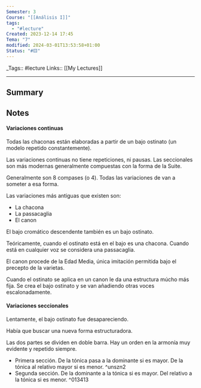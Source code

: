 ```yaml
---
Semester: 3
Course: "[[Análisis I]]"
tags:
  - "#lecture"
Created: 2023-12-14 17:45
Tema: "7"
modified: 2024-03-01T13:53:58+01:00
Status: "#🟨"
---
```


\_Tags::  #lecture 
Links:: [[My Lectures]]
___

## Summary

## Notes

#### Variaciones continuas

Todas las chaconas están elaboradas a partir de un bajo ostinato (un modelo repetido constantemente). 

Las variaciones continuas no tiene repeticiones, ni pausas. Las seccionales son más modernas generalmente compuestas con la forma de la Suite.

Generalmente son 8 compases (o 4). Todas las variaciones de van a someter a esa forma. 

Las variaciones más antiguas que existen son: 
- La chacona
- La passacaglia
- El canon

El bajo cromático descendente también es un bajo ostinato.

Teóricamente, cuando el ostinato está en el bajo es una chacona. Cuando está en cualquier voz se considera una passacaglia. 

El canon procede de la Edad Media, única imitación permitida bajo el precepto de la varietas.

Cuando el ostinato se aplica en un canon le da una estructura múcho más fija. Se crea el bajo ostinato y se van añadiendo otras voces escalonadamente.


#### Variaciones seccionales

Lentamente, el bajo ostinato fue desapareciendo.

Había que buscar una nueva forma estructuradora.

Las dos partes se dividen en doble barra. Hay un orden en la armonía muy evidente y repetido siempre.

- Primera sección. De la tónica pasa a la dominante si es mayor. De la tónica al relativo mayor si es menor. ^unszn2
- Segunda sección. De la dominante a la tónica si es mayor. Del relativo a la tónica si es menor. ^013413


























